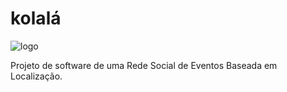 # kolalá
![logo](https://i.imgur.com/LnGdxwB.png)

Projeto de software de uma Rede Social de Eventos Baseada em Localização.
